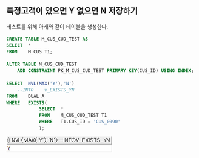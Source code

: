 ## 특정고객이 있으면 Y 없으면 N 저장하기
테스트를 위해 아래와 같이 테이블을 생성한다.

```sql
CREATE TABLE M_CUS_CUD_TEST AS
SELECT  *
FROM    M_CUS T1;

ALTER TABLE M_CUS_CUD_TEST
    ADD CONSTRAINT PK_M_CUS_CUD_TEST PRIMARY KEY(CUS_ID) USING INDEX;

SELECT  NVL(MAX('Y'),'N')
    --INTO    v_EXISTS_YN
FROM    DUAL A
WHERE   EXISTS(
            SELECT  *
            FROM    M_CUS_CUD_TEST T1
            WHERE   T1.CUS_ID = 'CUS_0090'
            );
```
<img src="/picture/그림63.png" />